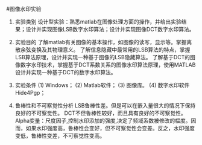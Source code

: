 #图像水印实验

1.	实验类别
设计型实验：熟悉matlab在图像处理方面的操作，并给出实验结果；设计并实现图像LSB数字水印算法；设计并实现图像DCT数字水印算法。

2.	实验目的
了解matlab有关图像的基本操作，如图像的读写，显示等。掌握离散余弦变换及其物理意义。
了解信息隐藏中最常用的LSB算法的特点，掌握LSB算法原理，设计并实现一种基于图像的LSB隐藏算法。
了解基于DCT的图像数字水印技术，掌握基于DCT系数关系的图像水印算法原理，使用MATLAB设计并实现一种基于DCT的数字水印算法。

3.	实验条件
(1) Windows；
(2) Matlab软件；
(3) 图像库。
(4) 数字水印软件Hide4Pgp；

4.  鲁棒性和不可察觉性分析
LSB鲁棒性差。但是可以在嵌入量很大的情况下保持良好的不可察觉性。
DCT不但鲁棒性较好，而且具有良好的不可察觉性。
Alpha变量：尺度因子,控制水印添加的强度,决定了频域系数被修改的幅度。因而，如果水印强度高，鲁棒性会变好，但不可察觉性会变差。反之，水印强度变低，鲁棒性变差，不可察觉性变高。

